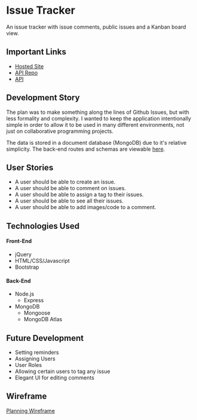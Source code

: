 # Issue Tracker

An issue tracker with issue comments, public issues and a Kanban board view. 

## Important Links

- [Hosted Site](https://sidhantmathur.github.io/Auth-TicTacToe-client/)
- [API Repo](https://github.com/sidhantmathur/issue-api)
- [API](https://afternoon-beach-76578.herokuapp.com/)

## Development Story
The plan was to make something along the lines of Github Issues, but with less formality and complexity. I wanted to keep the application intentionally simple in order to allow it to be used in many different environments, not just on collaborative programming projects. 

The data is stored in a document database (MongoDB) due to it's relative simplicity. The back-end routes and schemas are viewable [here](https://github.com/sidhantmathur/issue-api). 

## User Stories

- A user should be able to create an issue. 
- A user should be able to comment on issues. 
- A user should be able to assign a tag to their issues. 
- A user should be able to see all their issues. 
- A user should be able to add images/code to a comment. 

## Technologies Used

#### Front-End

- jQuery
- HTML/CSS/Javascript
- Bootstrap

#### Back-End

- Node.js
  - Express
- MongoDB
  - Mongoose
  - MongoDB Atlas

## Future Development

- Setting reminders
- Assigning Users
- User Roles
- Allowing certain users to tag any issue
- Elegant UI for editing comments

## Wireframe

[Planning Wireframe](https://imgur.com/a/2lvLNqt)

